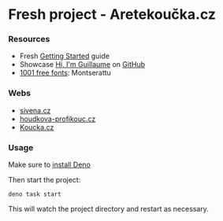 # Fresh project - Aretekoučka.cz

### Resources

- Fresh [Getting Started](https://fresh.deno.dev/docs/getting-started) guide
- Showcase [Hi, I'm Guillaume](https://guillaumecomte.deno.dev/) on [GitHub](https://github.com/guigui64/www/)
- [1001 free fonts](https://www.1001freefonts.com/): Montserattu

### Webs

- [sivena.cz](https://sivena.cz/)
- [houdkova-profikouc.cz](https://houdkova-profikouc.cz/)
- [Koucka.cz](https://www.koucka.cz)

### Usage

Make sure to [install Deno](https://deno.land/manual/getting_started/installation)

Then start the project:

```
deno task start
```

This will watch the project directory and restart as necessary.

